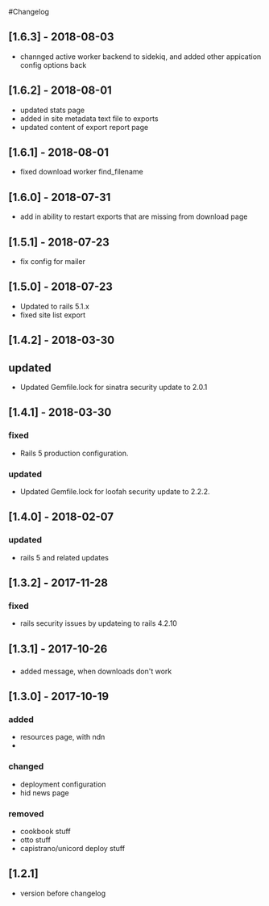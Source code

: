 #Changelog

## [1.6.3] - 2018-08-03
- channged active worker backend to sidekiq, and added other appication config options back

## [1.6.2] - 2018-08-01
- updated stats page
- added in site metadata text file to exports
- updated content of export report page

## [1.6.1] - 2018-08-01
- fixed download worker find_filename

## [1.6.0] - 2018-07-31
- add in ability to restart exports that are missing from download page

## [1.5.1] - 2018-07-23
- fix config for mailer

## [1.5.0] - 2018-07-23
- Updated to rails 5.1.x
- fixed site list export

## [1.4.2] - 2018-03-30
## updated
- Updated Gemfile.lock for sinatra security update to 2.0.1

## [1.4.1] - 2018-03-30
### fixed
- Rails 5 production configuration.

### updated
- Updated Gemfile.lock for loofah security update to 2.2.2.

## [1.4.0] - 2018-02-07
### updated
- rails 5 and related updates

## [1.3.2] - 2017-11-28
### fixed 
- rails security issues by updateing to rails 4.2.10

## [1.3.1] - 2017-10-26
###
- added message, when downloads don't work

## [1.3.0] - 2017-10-19
### added
- resources page, with ndn
- 

### changed
- deployment configuration
- hid news page

### removed 
- cookbook stuff
- otto stuff
- capistrano/unicord deploy stuff

## [1.2.1]
- version before changelog
